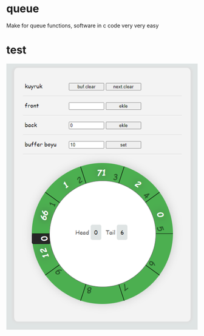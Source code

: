 # queue
Make for queue functions, software in c code very very easy

# test
![Uygulama Ekran Görüntüsü](/images/test.PNG)

